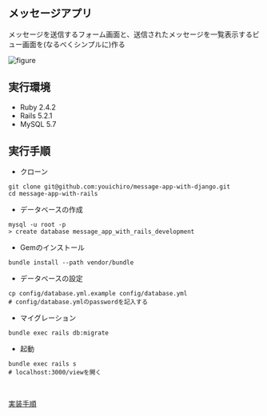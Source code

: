 ## メッセージアプリ
メッセージを送信するフォーム画面と、送信されたメッセージを一覧表示するビュー画面を(なるべくシンプルに)作る

![figure](https://user-images.githubusercontent.com/20487308/44131407-c3cf0d56-a08d-11e8-9a3c-c27c9c75278c.png)

## 実行環境
- Ruby 2.4.2
- Rails 5.2.1
- MySQL 5.7

## 実行手順

- クローン

```
git clone git@github.com:youichiro/message-app-with-django.git
cd message-app-with-rails
```

- データベースの作成

```
mysql -u root -p
> create database message_app_with_rails_development
```

- Gemのインストール

```
bundle install --path vendor/bundle
```

- データベースの設定

```
cp config/database.yml.example config/database.yml
# config/database.ymlのpasswordを記入する
```

- マイグレーション

```
bundle exec rails db:migrate
```

- 起動

```
bundle exec rails s
# localhost:3000/viewを開く
```

<br>

[実装手順](https://github.com/youichiro/message-app-with-rails/blob/master/recipe.md)
